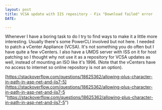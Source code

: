 ```yaml
---
layout: post
title: VCSA update with IIS repository - Fix "Download failed" error
DATE: 

---
```

Whenever I have a boring task to do I try to find ways to make it a little more interesting. Usually there's some PowerCLI involved but not here. I needed to patch a vCenter Appliance (VCSA). It's not something you do often but I have quite a few vCenters. I also have a UMDS server with ISS on it for host patching so I thought why not use it as a repository for VCSA updates as well, instead of mounting an ISO like it's 1996. (Note that the vCenters have no access to internet so online repository is not an option).

[https://stackoverflow.com/questions/18625362/allowing-plus-character-in-path-in-asp-net-and-iis7-5](https://stackoverflow.com/questions/18625362/allowing-plus-character-in-path-in-asp-net-and-iis7-5 "https://stackoverflow.com/questions/18625362/allowing-plus-character-in-path-in-asp-net-and-iis7-5")